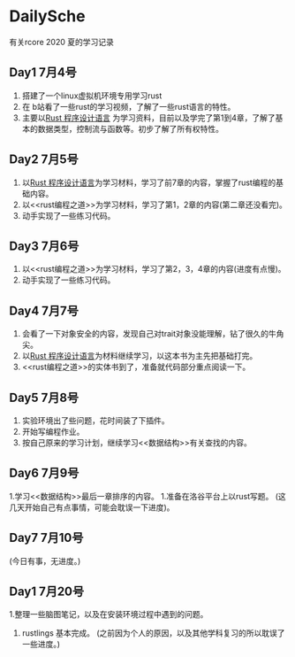 # DailySche

 有关rcore 2020 夏的学习记录

## Day1 7月4号
 1. 搭建了一个linux虚拟机环境专用学习rust
 1. 在 b站看了一些rust的学习视频，了解了一些rust语言的特性。
 1. 主要以[Rust 程序设计语言][1] 为学习资料，目前以及学完了第1到4章，了解了基本的数据类型，控制流与函数等。初步了解了所有权特性。
 
## Day2 7月5号
 1. 以[Rust 程序设计语言][1]为学习材料，学习了前7章的内容，掌握了rust编程的基础内容。
 1. 以<<rust编程之道>>为学习材料，学习了第1，2章的内容(第二章还没看完)。
 1. 动手实现了一些练习代码。

## Day3 7月6号
 1. 以<<rust编程之道>>为学习材料，学习了第2，3，4章的内容(进度有点慢)。
 1. 动手实现了一些练习代码。

## Day4 7月7号
 1. 会看了一下对象安全的内容，发现自己对trait对象没能理解，钻了很久的牛角尖。
 1.  以[Rust 程序设计语言][1]为材料继续学习，以这本书为主先把基础打完。
 1. <<rust编程之道>>的实体书到了，准备就代码部分重点阅读一下。
 
## Day5 7月8号
 1. 实验环境出了些问题，花时间装了下插件。
 1. 开始写编程作业。
 1. 按自己原来的学习计划，继续学习<<数据结构>>有关查找的内容。

## Day6 7月9号
 1.学习<<数据结构>>最后一章排序的内容。
 1.准备在洛谷平台上以rust写题。
 (这几天开始自己有点事情，可能会耽误一下进度)。
 
## Day7 7月10号
  (今日有事，无进度。)

## Day1 7月20号 
  1.整理一些脑图笔记，以及在安装环境过程中遇到的问题。
  1. rustlings 基本完成。
  (之前因为个人的原因，以及其他学科复习的所以耽误了一些进度。)
  

 
 
 
 
 
 
 
 
 
 
 
 [1]: https://kaisery.github.io/trpl-zh-cn/title-page.html
